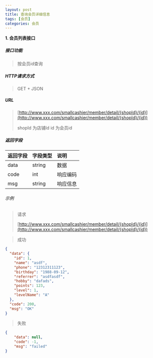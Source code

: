 ```yaml
---
layout: post
title: 查询会员详细信息
tags: [会员]
categories: 会员 
---
```


**1\. 会员列表接口**

##### 接口功能
> 按会员id查询

##### HTTP请求方式
> GET + JSON

##### URL
> [http://www.xxx.com/smallcashier/member/detail/{shopId}/{id}](http://www.xxx.com/smallcashier/member/detail/{shopId}/{id})
>
> shopId 为店铺Id
> id 为会员id



##### 返回字段

|返回字段|字段类型|说明|
|:---|:---|:---|
|data|string|数据|
|code|int|响应编码|
|msg|string|响应信息|


###### 示例
> 请求
>
> [http://www.xxx.com/smallcashier/member/detail/{shopId}/{id}](http://www.xxx.com/smallcashier/member/detail/{shopId}/{id})

> 成功
``` json
{
  "data": {
    "id": 1,
    "name": "asdf",
    "phone": "12312311123",
    "birthday": "1988-09-12",
    "referrer": "asdfasdf",
    "hobby": "dafads",
    "points": 123,
    "level": 1,
    "levelName": "A"
  },
  "code": 200,
  "msg": "OK"
}
```
> 失败
``` json
{
    "data": null,
    "code": -1,
    "msg": "failed"
}
```